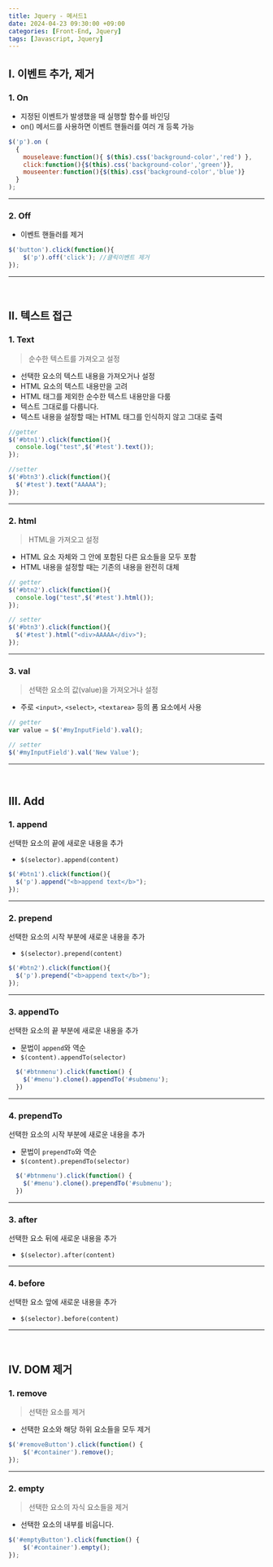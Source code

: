 ```yaml
---
title: Jquery - 메서드1
date: 2024-04-23 09:30:00 +09:00
categories: [Front-End, Jquery]
tags: [Javascript, Jquery]
---
```


## Ⅰ. 이벤트 추가, 제거

### 1. On

- 지정된 이벤트가 발생했을 때 실행할 함수를 바인딩
- on() 메서드를 사용하면 이벤트 핸들러를 여러 개 등록 가능

```js
$('p').on (
  {
    mouseleave:function(){ $(this).css('background-color','red') },
    click:function(){$(this).css('background-color','green')},
    mouseenter:function(){$(this).css('background-color','blue')}
  }	
);
```

---

### 2. Off

- 이벤트 핸들러를 제거

```js
$('button').click(function(){
    $('p').off('click'); //클릭이벤트 제거 
});
```

---
<br>

## Ⅱ. 텍스트 접근

### 1. Text

> 순수한 텍스트를 가져오고 설정

- 선택한 요소의 텍스트 내용을 가져오거나 설정
- HTML 요소의 텍스트 내용만을 고려
- HTML 태그를 제외한 순수한 텍스트 내용만을 다룸
- 텍스트 그대로를 다룹니다. 
- 텍스트 내용을 설정할 때는 HTML 태그를 인식하지 않고 그대로 출력

```js
//getter
$('#btn1').click(function(){
  console.log("test",$('#test').text()); 
});

//setter 
$('#btn3').click(function(){
  $('#test').text("AAAAA"); 
});
```

---

### 2. html

> HTML을 가져오고 설정

- HTML 요소 자체와 그 안에 포함된 다른 요소들을 모두 포함
- HTML 내용을 설정할 때는 기존의 내용을 완전히 대체

```js
// getter
$('#btn2').click(function(){
  console.log("test",$('#test').html());
});

// setter
$('#btn3').click(function(){
  $('#test').html("<div>AAAAA</div>");
});
```

--- 

### 3. val

> 선택한 요소의 값(value)을 가져오거나 설정

- 주로 `<input>`, `<select>`, `<textarea>` 등의 폼 요소에서 사용

```js
// getter
var value = $('#myInputField').val();

// setter
$('#myInputField').val('New Value'); 
```

---
<br>

## Ⅲ. Add

### 1. append

선택한 요소의 끝에 새로운 내용을 추가
- `$(selector).append(content)`


```js
$('#btn1').click(function(){
  $('p').append("<b>append text</b>");
});
```

---

### 2. prepend

선택한 요소의 시작 부분에 새로운 내용을 추가
- `$(selector).prepend(content)`

```js
$('#btn2').click(function(){
  $('p').prepend("<b>append text</b>");
});
```

---

### 3. appendTo

선택한 요소의 끝 부분에 새로운 내용을 추가
- 문법이 `append`와 역순
- `$(content).appendTo(selector)`

```js
  $('#btnmenu').click(function() {
    $('#menu').clone().appendTo('#submenu');
  })
```

---

### 4. prependTo

선택한 요소의 시작 부분에 새로운 내용을 추가
- 문법이 `prependTo`와 역순
- `$(content).prependTo(selector)`

```js
  $('#btnmenu').click(function() {
    $('#menu').clone().prependTo('#submenu');
  })
```

---

### 3. after

선택한 요소 뒤에 새로운 내용을 추가
- `$(selector).after(content)`

---

### 4. before

선택한 요소 앞에 새로운 내용을 추가
- `$(selector).before(content)`


  
---
<br>

## Ⅳ. DOM 제거

### 1. remove

> 선택한 요소를 제거

- 선택한 요소와 해당 하위 요소들을 모두 제거

```js
$('#removeButton').click(function() {
    $('#container').remove();
});
```

---

### 2. empty

> 선택한 요소의 자식 요소들을 제거

- 선택한 요소의 내부를 비웁니다.

```js
$('#emptyButton').click(function() {
    $('#container').empty();
});
```